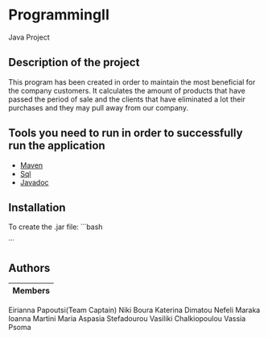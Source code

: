 # ProgrammingII
Java Project

## Description of the project
This program has been created in order to maintain the most beneficial for the company customers. It calculates the amount of products that have passed the period of sale and the clients that have eliminated a lot their purchases and they may pull away from our company.

## Tools you need to run in order to successfully run the application
* [Maven]()
* [Sql](https://github.com/EirhannaPapoutsi/ProgrammingII/blob/master/SQLQueryforProgrammingII.sql)
* [Javadoc]()

## Installation
To create the .jar file:
΄΄΄bash

΄΄΄

## Authors 
| Members |
| --- |
Eirianna Papoutsi(Team Captain)
Niki Boura
Katerina Dimatou
Nefeli Maraka
Ioanna Martini
Maria Aspasia Stefadourou
Vasiliki Chalkiopoulou
Vassia Psoma
